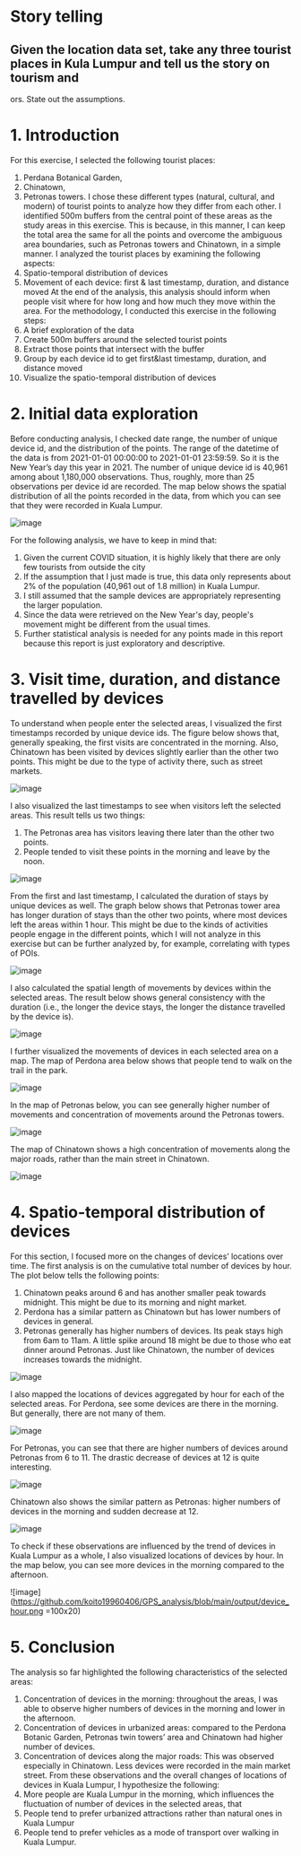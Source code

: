 # Story telling
## Given the location data set, take any three tourist places in Kula Lumpur and tell us the story on tourism and 




ors. State out the assumptions.


# 1.	Introduction
For this exercise, I selected the following tourist places:
1.	Perdana Botanical Garden,
2.	Chinatown,
3.	Petronas towers.
I chose these different types (natural, cultural, and modern) of tourist points to analyze how they differ from each other. I identified 500m buffers from the central point of these areas as the study areas in this exercise. 
This is because, in this manner, I can keep the total area the same for all the points and overcome the ambiguous area boundaries, such as Petronas towers and Chinatown, in a simple manner. I analyzed the tourist places by examining the following aspects:
1.	Spatio-temporal distribution of devices
2.	Movement of each device: first & last timestamp, duration, and distance moved
At the end of the analysis, this analysis should inform when people visit where for how long and how much they move within the area.
For the methodology, I conducted this exercise in the following steps:
0.	A brief exploration of the data
1.	Create 500m buffers around the selected tourist points
2.	Extract those points that intersect with the buffer
3.	Group by each device id to get first&last timestamp, duration, and distance moved
4.	Visualize the spatio-temporal distribution of devices

# 2.	Initial data exploration
Before conducting analysis, I checked date range, the number of unique device id, and the distribution of the points. The range of the datetime of the data is from 2021-01-01 00:00:00 to 2021-01-01 23:59:59. So it is the New Year’s day this year in 2021. The number of unique device id is 40,961 among about 1,180,000 observations. Thus, roughly, more than 25 observations per device id are recorded. The map below shows the spatial distribution of all the points recorded in the data, from which you can see that they were recorded in Kuala Lumpur.

![image](https://github.com/koito19960406/GPS_analysis/blob/main/output/point_distribution.png)

For the following analysis, we have to keep in mind that:
1.	Given the current COVID situation, it is highly likely that there are only few tourists from outside the city
2.	If the assumption that I just made is true, this data only represents about 2% of the population (40,961 out of 1.8 million) in Kuala Lumpur.  
3.	I still assumed that the sample devices are appropriately representing the larger population.
4.	Since the data were retrieved on the New Year's day, people's movement might be different from the usual times.
5.	Further statistical analysis is needed for any points made in this report because this report is just exploratory and descriptive.

# 3.	Visit time, duration, and distance travelled by devices
To understand when people enter the selected areas, I visualized the first timestamps recorded by unique device ids. The figure below shows that, generally speaking, the first visits are concentrated in the morning. Also, Chinatown has been visited by devices slightly earlier than the other two points. This might be due to the type of activity there, such as street markets.  

![image](https://github.com/koito19960406/GPS_analysis/blob/main/output/first_visit_timestamp.png)

I also visualized the last timestamps to see when visitors left the selected areas. This result tells us two things:
1.	The Petronas area has visitors leaving there later than the other two points.
2.	People tended to visit these points in the morning and leave by the noon. 

![image](https://github.com/koito19960406/GPS_analysis/blob/main/output/last_visit_timestamp.png)

From the first and last timestamp, I calculated the duration of stays by unique devices as well. The graph below shows that Petronas tower area has longer duration of stays than the other two points, where most devices left the areas within 1 hour. This might be due to the kinds of activities people engage in the different points, which I will not analyze in this exercise but can be further analyzed by, for example, correlating with types of POIs. 

![image](https://github.com/koito19960406/GPS_analysis/blob/main/output/duration.png)

I also calculated the spatial length of movements by devices within the selected areas. The result below shows general consistency with the duration (i.e., the longer the device stays, the longer the distance travelled by the device is). 

![image](https://github.com/koito19960406/GPS_analysis/blob/main/output/distance.png)

I further visualized the movements of devices in each selected area on a map. The map of Perdona area below shows that people tend to walk on the trail in the park.

![image](https://github.com/koito19960406/GPS_analysis/blob/main/output/movement_perdona.png)

In the map of Petronas below, you can see generally higher number of movements and concentration of movements around the Petronas towers. 

![image](https://github.com/koito19960406/GPS_analysis/blob/main/output/movement_petronas.png)

The map of Chinatown shows a high concentration of movements along the major roads, rather than the main street in Chinatown. 

![image](https://github.com/koito19960406/GPS_analysis/blob/main/output/movement_chinatown.png)

# 4.	Spatio-temporal distribution of devices
For this section, I focused more on the changes of devices’ locations over time. The first analysis is on the cumulative total number of devices by hour. The plot below tells the following points:
1.	Chinatown peaks around 6 and has another smaller peak towards midnight. This might be due to its morning and night market.
2.	Perdona has a similar pattern as Chinatown but has lower numbers of devices in general.
3.	Petronas generally has higher numbers of devices. Its peak stays high from 6am to 11am. A little spike around 18 might be due to those who eat dinner around Petronas. Just like Chinatown, the number of devices increases towards the midnight.

![image](https://github.com/koito19960406/GPS_analysis/blob/main/output/cumulative_devices.png)

I also mapped the locations of devices aggregated by hour for each of the selected areas. For Perdona, see some devices are there in the morning. But generally, there are not many of them.
 
![image](https://github.com/koito19960406/GPS_analysis/blob/main/output/device_perdona_hour.png)

For Petronas, you can see that there are higher numbers of devices around Petronas from 6 to 11. The drastic decrease of devices at 12 is quite interesting.
 
![image](https://github.com/koito19960406/GPS_analysis/blob/main/output/device_petronas_hour.png)

Chinatown also shows the similar pattern as Petronas: higher numbers of devices in the morning and sudden decrease at 12.

![image](https://github.com/koito19960406/GPS_analysis/blob/main/output/device_chinatown_hour.png)

To check if these observations are influenced by the trend of devices in Kuala Lumpur as a whole, I also visualized locations of devices by hour. In the map below, you can see more devices in the morning compared to the afternoon.

![image](https://github.com/koito19960406/GPS_analysis/blob/main/output/device_hour.png =100x20)

# 5.	Conclusion
The analysis so far highlighted the following characteristics of the selected areas:
1.	Concentration of devices in the morning: throughout the areas, I was able to observe higher numbers of devices in the morning and lower in the afternoon. 
2.	Concentration of devices in urbanized areas: compared to the Perdona Botanic Garden, Petronas twin towers’ area and Chinatown had higher number of devices.
3.	Concentration of devices along the major roads: This was observed especially in Chinatown. Less devices were recorded in the main market street. 
From these observations and the overall changes of locations of devices in Kuala Lumpur, I hypothesize the following:
1.	More people are Kuala Lumpur in the morning, which influences the fluctuation of number of devices in the selected areas, that 
2.	People tend to prefer urbanized attractions rather than natural ones in Kuala Lumpur
3.	People tend to prefer vehicles as a mode of transport over walking in Kuala Lumpur. 
